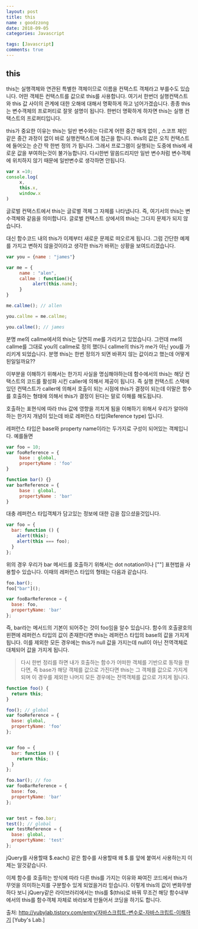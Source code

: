 ```yaml
---
layout: post
title: this
name : goodzzong
date: 2018-09-05
categories: Javascript

tags: [Javascript]
comments: true
---
```


## this

this는 실행객체와 연관된 특별한 객체이므로 이름을 컨택스트 객체라고 부를수도 있습니다.
어떤 객체든 컨택스트를 값으로 this를 사용합니다. 
여기서 한번더 실행컨택스트와 this 값 사이의 관계에 대한 오해에 대해서 명확하게 하고 넘어가겠습니다. 
종종 this는 변수객체의 프로퍼티로 잘못 설명이 됩니다. 한번더 명확하게 하자면 this는 실행 컨택스트의 프로퍼티입니다.

this가 중요한 이유는 this는 일반 변수와는 다르게 어떤 중간 매개 없이 , 스코프 체인 같은 중간 과정이 없이 바로 실행컨택스트에 접근을 합니다. this의 값은 오직 컨택스트에 들어오는 순간 딱 한번 정의 가 됩니다.
그래서 프로그램이 실행되는 도중에 this에 새로운 값을 부여하는것이 불가능합니다.
다시한번 말씀드리지만 일반 변수처럼 변수객체에 위치하지 않기 때문에 일반변수로 생각하면 안됩니다.

```js
var x =10;
console.log(
     x,
     this.x,
     window.x
)

```
글로벌 컨택스트에서 this는 글로벌 객체 그 자체를 나타냅니다. 즉, 여기서의 this는 변수객체와 같음을 의미합니다.
글로벌 컨택스트 상에서의 this는 그다지 문제가 되지 않습니다.

대신 함수코드 내의 this가 이제부터 새로운 문제로 떠오르게 됩니다. 
그럼 간단한 예제를 가지고 변하지 않을것이라고 생각한 this가 바뀌는 상황을 보여드리겠습니다.

```js
var you = {name : "james"}

var me = {
     name : "alen",
     callme : function(){
          alert(this.name);
     }
}

me.callme(); // allen

you.callme = me.callme;

you.callme(); // james

```
분명 me의 callme에서의 this는 당연히 me를 가리키고 있었습니다. 
그런데 me의 callme를 그대로 you의 callme로 정의 했더니 callme의 this가 me가 아닌 you를 가리키게 되었습니다.
분명 this는 한번 정의가 되면 바뀌지 않는 값이라고 했는데 어떻게 된일일까요??

이부분을 이해하기 위해서는 한가지 사실을 명심해야하는데 
함수에서의 this는 해당 컨택스트의 코드를 활성화 시킨 caller에 의해서 제공이 됩니다. 즉 실행 컨택스트 스택에 있던 컨택스트가 caller에 의해서 호출이 되는 시점에 this가 결정이 되는데 이말은 함수를 호출하는 형태에 의해서 this가 결정이 된다는 말로 이해를 해도됩니다.

호출하는 표현식에 따라 this 값에 영향을 끼치게 됨을 이해하기 위해서 우리가 알아야하는 한가지 개념이 있는데 바로 레퍼런스 타입(Reference  type) 입니다.

레퍼런스 타입은 base와 property name이라는 두가지로 구성이 되어있는 객체입니다. 예를들면 

```js
var foo = 10;
var fooReference = {
     base : global,
     propertyName : 'foo'
}

function bar() {}
var barReference = {
     base : global,
     propertyName : 'bar'
}
```

대충 레퍼런스 타입객체가 담고있는 정보에 대한 감을 잡으셨을것입니다.

```js
var foo = {
  bar: function () {
    alert(this);
    alert(this === foo);
  }
};
```

위의 경우 우리가 bar 메서드를 호출하기 위해서는 dot notation이나 [""] 표현법을 사용할수 있습니다. 이때의 레퍼런스 타입의 형태는 다음과 같습니다.

```js
foo.bar();
foo["bar"]();

var fooBarReference = {
  base: foo,
  propertyName: 'bar'
};
```

즉, bar라는 메서드의 기본이 되어주는 것이 foo임을 알수 있습니다. 함수의 호출괄호의 왼편에 레퍼런스 타입의 값이 존재한다면 this는 레퍼런스 타입의 base의 값을 가지게 됩니다. 이를 제외한 모든 경우에는 this가  null 값을 가지는데 null이 아닌 전역객체로 대체되어 값을 가지게 됩니다.

> 다시 한번 정리를 하면 내가 호출하는 함수가 어떠한 객체를 기반으로 동작을 한다면, 즉 base가 해당 객체를 값으로 가진다면 this는 그 객체를 값으로 가지게 되며 이 경우를 제외한 나머지 모든 경우에는 전역객체를 값으로 가지게 됩니다.

```js
function foo() {
  return this;
}

foo(); // global
var fooReference = {
  base: global,
  propertyName: 'foo'
};


var foo = {
  bar: function () {
    return this;
  }
};

foo.bar(); // foo
var fooBarReference = {
  base: foo,
  propertyName: 'bar'
};


var test = foo.bar;
test(); // global
var testReference = {
  base: global,
  propertyName: 'test'
};
```


jQuery를 사용할때 $.each() 같은 함수를 사용할때 왜 $.를 앞에 붙여서 사용하는지 이제는 알것같습니다.

이제 함수를 호출하는 방식에 따라 다른 this를 가지는 이유와 짜여진 코드에서 this가 무엇을 의미하는지를 구분할수 있게 되었을거라 믿습니다. 이렇게 this의 값이 변화무쌍하다 보니 jQuery같은 라이브러리에서는 this를 $(this)로 바꿔 무조건 해당 함수내부에서의 this를 함수객체 자체로 바라보게 만들어서 코딩을 하기도 합니다.


출처: http://yubylab.tistory.com/entry/자바스크립트-변수로-자바스크립트-이해하기 [Yuby's Lab.]
